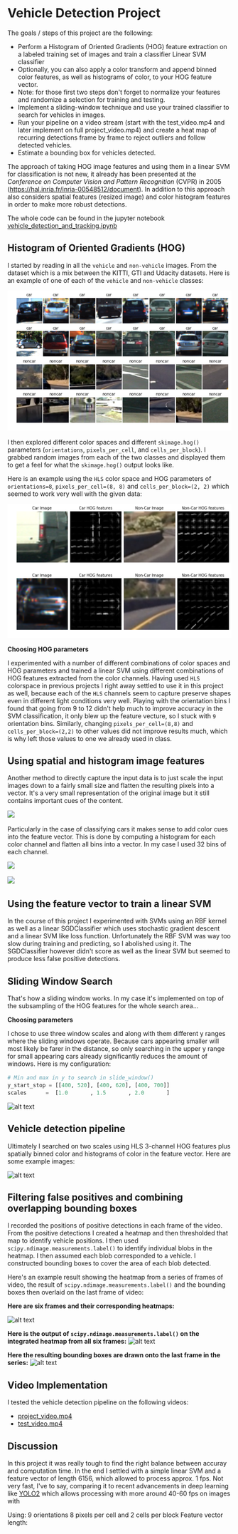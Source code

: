 # Vehicle Detection Project

The goals / steps of this project are the following:

* Perform a Histogram of Oriented Gradients (HOG) feature extraction on a labeled training set of images and train a classifier Linear SVM classifier
* Optionally, you can also apply a color transform and append binned color features, as well as histograms of color, to your HOG feature vector. 
* Note: for those first two steps don't forget to normalize your features and randomize a selection for training and testing.
* Implement a sliding-window technique and use your trained classifier to search for vehicles in images.
* Run your pipeline on a video stream (start with the test_video.mp4 and later implement on full project_video.mp4) and create a heat map of recurring detections frame by frame to reject outliers and follow detected vehicles.
* Estimate a bounding box for vehicles detected.

The approach of taking HOG image features and using them in a linear SVM for classification is not new, it already has been presented at the *Conference on Computer Vision and Pattern Recognition* (CVPR) in 2005 (https://hal.inria.fr/inria-00548512/document). In addition to this approach also considers spatial features (resized image) and color histogram features in order to make more robust detections.

The whole code can be found in the jupyter notebook [vehicle_detection_and_tracking.ipynb](./vehicle_detection_and_tracking.ipynb)

[//]: # (Image References)
[image1]: ./examples/car_not_car.png
[image3]: ./examples/sliding_windows.jpg
[image4]: ./examples/sliding_window.jpg
[image5]: ./examples/bboxes_and_heat.png
[image6]: ./examples/labels_map.png
[image7]: ./examples/output_bboxes.png
[video1]: ./project_video.mp4


## Histogram of Oriented Gradients (HOG)

I started by reading in all the `vehicle` and `non-vehicle` images. From the dataset which is a mix between the KITTI, GTI and Udacity datasets.
Here is an example of one of each of the `vehicle` and `non-vehicle` classes:

![alt text][image1]

I then explored different color spaces and different `skimage.hog()` parameters (`orientations`, `pixels_per_cell`, and `cells_per_block`).  I grabbed random images from each of the two classes and displayed them to get a feel for what the `skimage.hog()` output looks like.

Here is an example using the `HLS` color space and HOG parameters of `orientations=8`, `pixels_per_cell=(8, 8)` and `cells_per_block=(2, 2)` which seemed to work very well with the given data:

![](./examples/hog-features.png)


**Choosing HOG parameters**

I experimented with a number of different combinations of color spaces and HOG parameters and trained a linear SVM using different combinations of HOG features extracted from the color channels. Having used `HLS` colorspace in previous projects I right away settled to use it in this project as well, because each of the `HLS` channels seem to capture preserve shapes even in different light conditions very well.
Playing with the orientation bins I found that going from 9 to 12 didn't help much to improve accuracy in the SVM classification, it only blew up the feature vecture, so I stuck with `9` orientation bins.
Similarly, changing `pixels_per_cell=(8,8)` and `cells_per_block=(2,2)` to other values did not improve results much, which is why left those values to one we already used in class.

## Using spatial and histogram image features

Another method to directly capture the input data is to just scale the input images down to a fairly small size and flatten the resulting pixels into a vector. It's a very small representation of the original image but it still contains important cues of the content.

![](./example/spatial-feature.png)

Particularly in the case of classifying cars it makes sense to add color cues into the feature vector. This is done by computing a histogram for each color channel and flatten all bins into a vector. In my case I used 32 bins of each channel.

![](./example/example_img_small.png)

![](./example/hist-features.png)


## Using the feature vector to train a linear SVM
 
In the course of this project I experimented with SVMs using an RBF kernel as well as a linear SGDClassifier which uses stochastic gradient descent and a linear SVM like loss function.
Unfortunately the RBF SVM was way too slow during training and predicting, so I abolished using it. 
The SGDClassifier however didn't score as well as the linear SVM but seemed to produce less false positive detections.


## Sliding Window Search

That's how a sliding window works. In my case it's implemented on top of the subsampling of the HOG features for the whole search area...

**Choosing parameters**

I chose to use three window scales and along with them different y ranges where the sliding windows operate.
Because cars appearing smaller will most likely be farer in the distance, so only searching in the upper y range for small appearing cars already significantly reduces the amount of windows.
Here is my configuration:
```python
# Min and max in y to search in slide_window()
y_start_stop = [[400, 520], [400, 620], [400, 700]]
scales      =  [1.0       , 1.5       , 2.0       ]
```

![alt text][image3]


## Vehicle detection pipeline

Ultimately I searched on two scales using HLS 3-channel HOG features plus spatially binned color and histograms of color in the feature vector. Here are some example images:

![alt text][image4]


## Filtering false positives and combining overlapping bounding boxes

I recorded the positions of positive detections in each frame of the video.  From the positive detections I created a heatmap and then thresholded that map to identify vehicle positions.  I then used `scipy.ndimage.measurements.label()` to identify individual blobs in the heatmap.  I then assumed each blob corresponded to a vehicle.  I constructed bounding boxes to cover the area of each blob detected.  

Here's an example result showing the heatmap from a series of frames of video, the result of `scipy.ndimage.measurements.label()` and the bounding boxes then overlaid on the last frame of video:

**Here are six frames and their corresponding heatmaps:**

![alt text][image5]

**Here is the output of `scipy.ndimage.measurements.label()` on the integrated heatmap from all six frames:**
![alt text][image6]

**Here the resulting bounding boxes are drawn onto the last frame in the series:**
![alt text][image7]


## Video Implementation

I tested the vehicle detection pipeline on the following videos:
* [project_video.mp4](./videos_output/project_video.mp4)
* [test_video.mp4](./videos_output/test_video.mp4)  

## Discussion

In this project it was really tough to find the right balance between accuray and computation time.
In the end I settled with a simple linear SVM and a feature vector of length 6156, which allowed to process approx. 1 fps.
Not very fast, I've to say, comparing it to recent advancements in deep learning like [YOLO2](https://pjreddie.com/darknet/yolo) which allows processing with more around 40-60 fps on images with 

Using: 9 orientations 8 pixels per cell and 2 cells per block
Feature vector length: 
